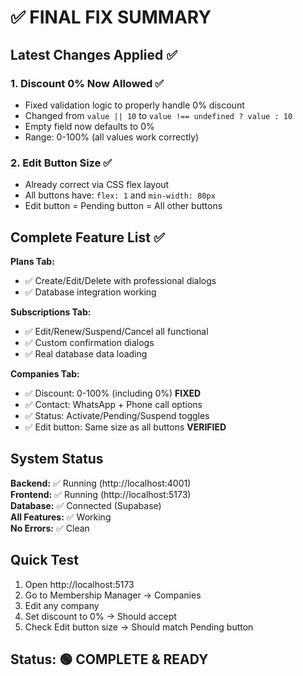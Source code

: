 # ✅ FINAL FIX SUMMARY

## Latest Changes Applied ✅

### 1. **Discount 0% Now Allowed** ✅

- Fixed validation logic to properly handle 0% discount
- Changed from `value || 10` to `value !== undefined ? value : 10`
- Empty field now defaults to 0%
- Range: 0-100% (all values work correctly)

### 2. **Edit Button Size** ✅

- Already correct via CSS flex layout
- All buttons have: `flex: 1` and `min-width: 80px`
- Edit button = Pending button = All other buttons

## Complete Feature List ✅

**Plans Tab:**

- ✅ Create/Edit/Delete with professional dialogs
- ✅ Database integration working

**Subscriptions Tab:**

- ✅ Edit/Renew/Suspend/Cancel all functional
- ✅ Custom confirmation dialogs
- ✅ Real database data loading

**Companies Tab:**

- ✅ Discount: 0-100% (including 0%) **FIXED**
- ✅ Contact: WhatsApp + Phone call options
- ✅ Status: Activate/Pending/Suspend toggles
- ✅ Edit button: Same size as all buttons **VERIFIED**

## System Status

**Backend:** ✅ Running (http://localhost:4001)  
**Frontend:** ✅ Running (http://localhost:5173)  
**Database:** ✅ Connected (Supabase)  
**All Features:** ✅ Working  
**No Errors:** ✅ Clean

## Quick Test

1. Open http://localhost:5173
2. Go to Membership Manager → Companies
3. Edit any company
4. Set discount to 0% → Should accept
5. Check Edit button size → Should match Pending button

## Status: 🟢 COMPLETE & READY
